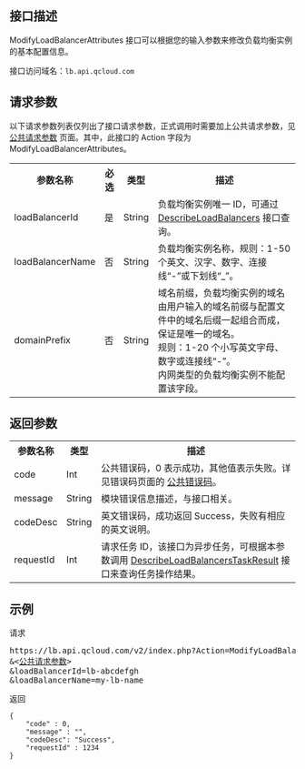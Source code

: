 ## 接口描述
 ModifyLoadBalancerAttributes 接口可以根据您的输入参数来修改负载均衡实例的基本配置信息。
 
接口访问域名：`lb.api.qcloud.com`

## 请求参数
 以下请求参数列表仅列出了接口请求参数，正式调用时需要加上公共请求参数，见 [公共请求参数](http://tce.fsphere.cn/document/product/213/11650) 页面。其中，此接口的 Action 字段为 ModifyLoadBalancerAttributes。
<table class="t"><tbody><tr>
<th><b>参数名称</b></th>
<th><b>必选</b></th>
<th><b>类型</b></th>
<th><b>描述</b></th>
<tr>
<td> loadBalancerId
<td> 是
<td> String
<td> 负载均衡实例唯一 ID，可通过 <a href="http://tce.fsphere.cn/document/api/214/1261" title="DescribeLoadBalancers">DescribeLoadBalancers</a> 接口查询。
<tr>
<td> loadBalancerName
<td> 否
<td> String
<td> 负载均衡实例名称，规则：1-50 个英文、汉字、数字、连接线“-”或下划线“_”。
<tr>
<td> domainPrefix
<td> 否
<td> String
<td> 域名前缀，负载均衡实例的域名由用户输入的域名前缀与配置文件中的域名后缀一起组合而成，保证是唯一的域名。<br>规则：1-20 个小写英文字母、数字或连接线“-”。<br>内网类型的负载均衡实例不能配置该字段。
</tbody></table>

 

## 返回参数
 
<table class="t"><tbody><tr>
<th><b>参数名称</b></th>
<th><b>类型</b></th>
<th><b>描述</b></th>
<tr>
<td> code
<td> Int
<td> 公共错误码，0 表示成功，其他值表示失败。详见错误码页面的 <a href="http://tce.fsphere.cn/doc/api/244/%E9%94%99%E8%AF%AF%E7%A0%81#1.E3.80.81.E5.85.AC.E5.85.B1.E9.94.99.E8.AF.AF.E7.A0.81" title="公共错误码">公共错误码</a>。
<tr>
<td> message
<td> String
<td> 模块错误信息描述，与接口相关。
<tr>
<td> codeDesc
<td> String
<td> 英文错误码，成功返回 Success，失败有相应的英文说明。
<tr>
<td> requestId
<td> Int
<td>请求任务 ID，该接口为异步任务，可根据本参数调用
<a href="http://tce.fsphere.cn/document/api/214/4007">DescribeLoadBalancersTaskResult</a> 接口来查询任务操作结果。
</tbody></table>

 

## 示例
 
请求
<pre>
https://lb.api.qcloud.com/v2/index.php?Action=ModifyLoadBalancerAttributes
&<<a href="http://tce.fsphere.cn/doc/api/229/6976">公共请求参数</a>>
&loadBalancerId=lb-abcdefgh
&loadBalancerName=my-lb-name
</pre>
返回
```
{
    "code" : 0,
    "message" : "",
    "codeDesc": "Success",
    "requestId" : 1234
}
```
